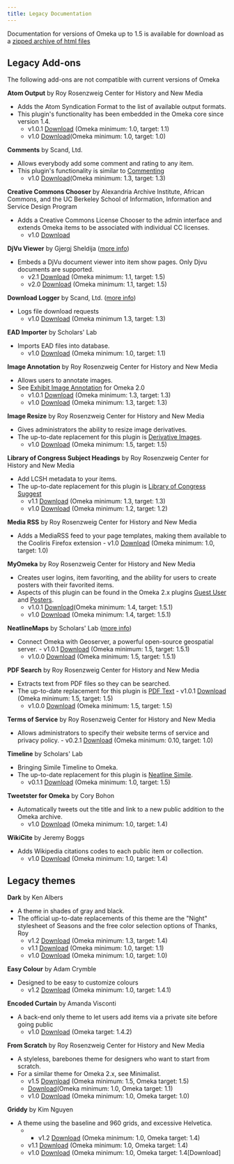 ```yaml
---
title: Legacy Documentation
---
```


Documentation for versions of Omeka up to 1.5 is available for download as a [zipped archive of html files](../doc_files/1xDocumentation.zip)

## Legacy Add-ons

The following add-ons are not compatible with current versions of Omeka

**Atom Output** by Roy Rosenzweig Center for History and New Media 

- Adds the Atom Syndication Format to the list of available output formats.  
- This plugin's functionality has been embedded in the Omeka core since version 1.4.
    - v1.0.1 [Download](/files/legacy_addons/AtomOutput-1.1-1.0.1.zip) (Omeka minimum: 1.0, target: 1.1)
    - v1.0 [Download](/files/legacy_addons/AtomOutput-1.0-1.0.zip)(Omeka minimum: 1.0, target: 1.0)

**Comments** by Scand, Ltd.

- Allows everybody add some comment and rating to any item.
- This plugin's functionality is similar to [Commenting](../Plugins/Commenting)
     - v1.0 [Download](/files/legacy_addons/Comments-1.3-1.0.zip)(Omeka minimum: 1.3, target: 1.3)

**Creative Commons Chooser** by Alexandria Archive Institute, African Commons, and the UC Berkeley School of Information, Information and Service Design Program 

- Adds a Creative Commons License Chooser to the admin interface and extends Omeka items to be associated with individual CC licenses.  
     - v1.0 [Download](/files/legacy_addons/CreativeCommonsChooser-1.0-0.1.zip)

**DjVu Viewer** by Gjergj Sheldija ([more info](https://github.com/floss-bush/omeka-djvu-viewer-plugin)) 

- Embeds a DjVu document viewer into item show pages. Only Djvu documents are supported.
    - v2.1 [Download](/files/legacy_addons/DjVu-Viewer-2.1.zip) (Omeka minimum: 1.1, target: 1.5)
    - v2.0 [Download](/files/legacy_addons/DjVu-Viewer-2.0.zip) (Omeka minimum: 1.1, target: 1.5)

**Download Logger** by Scand, Ltd. ([more info](http://scand.com/products/omeka/download_logger.html)) 

- Logs file download requests
    - v1.0 [Download](/files/legacy_addons/DownloadLogger-1.3-1.0.zip) (Omeka minimum 1.3, target: 1.3)

**EAD Importer** by Scholars' Lab

- Imports EAD files into database.
    - v1.0 [Download](/files/legacy_addons/EadImporter-1.1-1.0.zip) (Omeka minimum: 1.0, target: 1.1)

**Image Annotation** by Roy Rosenzweig Center for History and New Media

- Allows users to annotate images.
- See [Exhibit Image Annotation](../Plugins/ExhibitImageAnnotation) for Omeka 2.0  
    - v1.0.1 [Download](/files/legacy_addons/ImageAnnotation-1.3-1.0.1.zip) (Omeka minimum: 1.3, target: 1.3)
    - v1.0 [Download](/files/legacy_addons/ImageAnnotation-1.3-1.0.zip) (Omeka minimum: 1.3, target: 1.3)

**Image Resize** by Roy Rosenzweig Center for History and New Media 

- Gives administrators the ability to resize image derivatives.  
- The up-to-date replacement for this plugin is [Derivative Images](../Plugins/DerivativeImages).
  - v1.0 [Download](/files/legacy_addons/Image-Resize-1.0.zip) (Omeka minimum: 1.5, target: 1.5)

**Library of Congress Subject Headings** by Roy Rosenzweig Center for History and New Media 

- Add LCSH metadata to your items.  
- The up-to-date replacement for this plugin is [Library of Congress Suggest](../Plugins/Library_of_Congress_Suggest)
    - v1.1 [Download](/files/legacy_addons/Lcsh-1.3-1.1.zip) (Omeka minimum: 1.3, target: 1.3)
    - v1.0 [Download](/files/legacy_addons/Lcsh-1.2-1.0.zip) (Omeka minimum: 1.2, target: 1.2)

**Media RSS** by Roy Rosenzweig Center for History and New Media 

- Adds a MediaRSS feed to your page templates, making them available to the Cooliris Firefox extension
        - v1.0 [Download](/files/legacy_addons/MediaRss-1.0-1.0.zip) (Omeka minimum: 1.0, target: 1.0)

**MyOmeka** by Roy Rosenzweig Center for History and New Media

- Creates user logins, item favoriting, and the ability for users to create posters with their favorited items.
- Aspects of this plugin can be found in the Omeka 2.x plugins [Guest User](../Plugins/GuestUser) and [Posters](../Plugins/Posters).
    - v1.0.1 [Download](/files/legacy_addons/My-Omeka-1.0.1.zip)(Omeka minimum: 1.4, target: 1.5.1)
    - v1.0 [Download](/files/legacy_addons/My-Omeka-1.0.zip) (Omeka minimum: 1.4, target: 1.5.1)

**NeatlineMaps** by Scholars' Lab ([more info](https://github.com/scholarslab/NeatlineMaps)) 

- Connect Omeka with Geoserver, a powerful open-source geospatial server.
      - v1.0.1 [Download](/files/legacy_addons/Neatline-Maps-1.0.1.zip) (Omeka minimum: 1.5, target: 1.5.1)
    - v1.0.0 [Download](/files/legacy_addons/Neatline-Maps-1.0.0.zip) (Omeka minimum: 1.5, target: 1.5.1)

**PDF Search** by Roy Rosenzweig Center for History and New Media

- Extracts text from PDF files so they can be searched.  
- The up-to-date replacement for this plugin is [PDF Text](../Plugins/PdfText)
        - v1.0.1 [Download](/files/legacy_addons/PDF-Search-1.0.1.zip) (Omeka minimum: 1.5, target: 1.5)
    - v1.0.0 [Download](/files/legacy_addons/PDF-Search-1.0.zip) (Omeka minimum: 1.5, target: 1.5)

**Terms of Service** by Roy Rosenzweig Center for History and New Media 

- Allows administrators to specify their website terms of service and privacy policy.
      - v0.2.1 [Download](/files/legacy_addons/TermsOfService-1.0-0.2.1.zip) (Omeka minimum: 0.10, target: 1.0)

 **Timeline** by Scholars' Lab 

- Bringing Simile Timeline to Omeka.  
- The up-to-date replacement for this plugin is [Neatline Simile](http://neatline.org/plugins/).
    - v0.1.1 [Download](/files/legacy_addons/Timeline-0.1.1.zip) (Omeka minimum: 1.0, target: 1.5)

 **Tweetster for Omeka** by Cory Bohon 

- Automatically tweets out the title and link to a new public addition to the Omeka archive.
    - v1.0 [Download](/files/legacy_addons/Tweetster-1.0.zip) (Omeka minimum: 1.0, target: 1.4)

 **WikiCite** by Jeremy Boggs

- Adds Wikipedia citations codes to each public item or collection.
    - v1.0 [Download](/files/legacy_addons/WikiCite-for-Omeka-1.0.zip) (Omeka minimum: 1.0, target: 1.4)

## Legacy themes

 **Dark** by Ken Albers 

- A theme in shades of gray and black.  
- The official up-to-date replacements of this theme are the "Night" stylesheet of Seasons and the free color selection options of Thanks, Roy
    - v1.2 [Download](/files/legacy_addons/dark-1.2.zip) (Omeka minimum: 1.3, target: 1.4)
    - v1.1 [Download](/files/legacy_addons/dark-1.1-1.1.zip) (Omeka minimum: 1.0, target: 1.1)
    - v1.0 [Download](/files/legacy_addons/dark-1.0-1.0.zip) (Omeka minimum: 1.0, target: 1.0)


 **Easy Colour** by Adam Crymble 

- Designed to be easy to customize colours
     - v1.2 [Download](/files/legacy_addons/easy-colour-1.2.zip) (Omeka minimum: 1.0, target: 1.4.1)

 **Encoded Curtain** by Amanda Visconti 

- A back-end only theme to let users add items via a private site before going public
    - v1.0 [Download](/files/legacy_addons/Encoded-Curtain-1.0.zip) (Omeka target: 1.4.2)


 **From Scratch** by Roy Rosenzweig Center for History and New Media 

- A styleless, barebones theme for designers who want to start from scratch.
- For a similar theme for Omeka 2.x, see Minimalist.
    - v1.5 [Download](/files/legacy_addons/From-Scratch-1.5.zip) (Omeka minimum: 1.5, Omeka target: 1.5)
    - [Download](/files/legacy_addons/From-Scratch-1.1.zip)(Omeka minimum: 1.0, Omeka target: 1.1)
    - v1.0 [Download](/files/legacy_addons/fromscratch-1.0-1.0.zip) (Omeka minimum: 1.0, Omeka target: 1.0)
 
**Griddy** by Kim Nguyen 

- A theme using the baseline and 960 grids, and excessive Helvetica.
    - - v1.2 [Download](/files/legacy_addons/Griddy-1.2.zip) (Omeka minimum: 1.0, Omeka target: 1.4)
    - v1.1 [Download](/files/legacy_addons/Griddy-1.1.zip) (Omeka minimum: 1.0, Omeka target: 1.4)
    - v1.0 [Download](/files/legacy_addons/Griddy-1.0.zip) (Omeka minimum: 1.0, Omeka target: 1.4[Download]